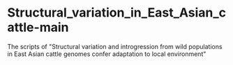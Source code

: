 # Structural_variation_in_East_Asian_cattle-main
The scripts of "Structural variation and introgression from wild populations in East Asian cattle genomes confer adaptation to local environment"
